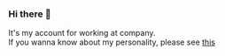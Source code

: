 ### Hi there 👋

It's my account for working at company.  
If you wanna know about my personality, please see [this](https://gyucheol.github.io/portfolio/)

<!--
**GyuCheolLee/GyuCheolLee** is a ✨ _special_ ✨ repository because its `README.md` (this file) appears on your GitHub profile.

Here are some ideas to get you started:

- 🔭 I’m currently working on ...
- 🌱 I’m currently learning ...
- 👯 I’m looking to collaborate on ...
- 🤔 I’m looking for help with ...
- 💬 Ask me about ...
- 📫 How to reach me: ...
- 😄 Pronouns: ...
- ⚡ Fun fact: ...
-->
